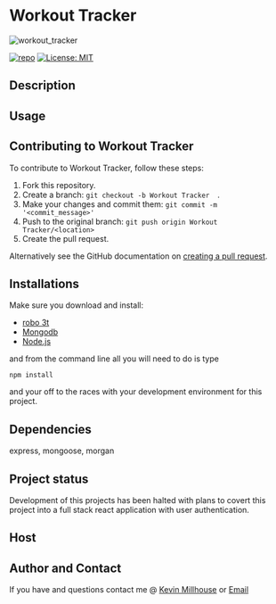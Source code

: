 # Workout Tracker
![workout_tracker](https://user-images.githubusercontent.com/37388720/120109948-9f02f580-c139-11eb-93be-de19351fee76.png)

[![repo](https://img.shields.io/github/repo-size/MIllhouse36/workoutTracker-)](https://github.com/MIllhouse36/workoutTracker-)
[![License: MIT](https://img.shields.io/badge/License-MIT-yellow.svg)](https://opensource.org/licenses/MIT)

## Description
 

## Usage 
 

## Contributing to Workout Tracker  
To contribute to Workout Tracker, follow these steps:

1. Fork this repository.
2. Create a branch: `git checkout -b Workout Tracker  `.
3. Make your changes and commit them: `git commit -m '<commit_message>'`
4. Push to the original branch: `git push origin Workout Tracker/<location>`
5. Create the pull request.

Alternatively see the GitHub documentation on [creating a pull request](https://help.github.com/en/github/collaborating-with-issues-and-pull-requests/creating-a-pull-request).

## Installations
Make sure you download and install:
 * [robo 3t](https://robomongo.org/download)
 * [Mongodb](https://www.mongodb.com/try/download/community)
 * [Node.js](https://nodejs.org/en/download/)

and from the command line all you will need to do is type 
```
npm install
```
and your off to the races with your development environment for this project.

## Dependencies
express, mongoose, morgan

## Project status
Development of this projects has been halted with plans to covert this project into a full stack react application with user authentication.
## Host



## Author and Contact
If you have and questions contact me @
[Kevin Millhouse](https://github.com/MIllhouse36)
or [Email](https://millhousekevin@gmail.com)